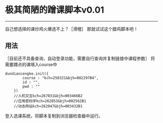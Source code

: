# 极其简陋的蹭课脚本v0.01
---
自己想选择的课炒鸡火爆选不上？［滑稽］
那就试试这个腊鸡脚本吧！
## 用法
［目前还不具备查询，自动登录功能，需要自行查询并复制链接中课程参数］
将需要蹲点的课填入course中
```
dundiancengke.init({
		course : "kch=258321&bjh=002297B4",
		id : "",
		pwd : ""
	})
	//人机交互kch=267031&bjh=003466B2
	//应用密码学kch=262053&bjh=002562B1
	//动态网站kch=262047&bjh=003432B1
```
登入选课系统，将脚本复制到浏览器检查器中运行。


